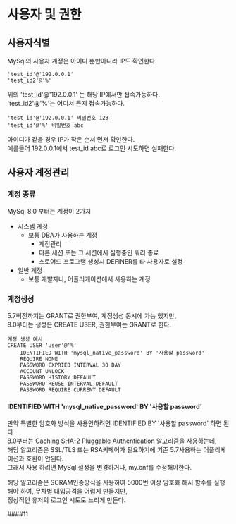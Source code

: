 # 사용자 및 권한

## 사용자식별
MySql의 사용자 계정은 아이디 뿐만아니라 IP도 확인한다
~~~
'test_id'@'192.0.0.1'
'test_id2'@'%'
~~~
위의 'test_id'@'192.0.0.1' 는 해당 IP에서만 접속가능하다.  
'test_id2'@'%'는 어디서 든지 접속가능하다.

~~~
'test_id'@'192.0.0.1' 비밀번호 123
'test_id'@'%' 비밀번호 abc
~~~
아이디가 같을 경우 IP가 작은 순서 먼저 확인한다.   
예를들어 192.0.0.1에서 test_id abc로 로그인 시도하면 실패한다.

## 사용자 계정관리
### 계정 종류
MySql 8.0 부터는 계정이 2가지
- 시스템 계정
  - 보통 DBA가 사용하는 계정
    - 계정관리
    - 다른 세션 또는 그 세션에서 실행중인 쿼리 종료
    - 스토어드 프로그램 생성시 DEFINER를 타 사용자로 설정
- 일반 계정
  - 보통 개발자나, 어플리케이션에서 사용하는 계정
  
### 계정생성
5.7버전까지는 GRANT로 권한부여, 계정생성 동시에 가능 했지만,  
8.0부터는 생성은 CREATE USER, 권한부여는 GRANT로 한다.

~~~
계정 생성 예시
CREATE USER 'user'@'%'
    IDENTIFIED WITH 'mysql_native_password' BY '사용할 password'
    REQUIRE NONE
    PASSWORD EXPRIED INTERVAL 30 DAY
    ACCOUNT UNLOCK
    PASSWORD HISTORY DEFAULT
    PASSWORD REUSE INTERVAL DEFAULT
    PASSWORD REQUIRE CURRENT DEFAULT
~~~
 
#### IDENTIFIED WITH 'mysql_native_password' BY '사용할 password'  
만약 특별한 암호화 방식을 사용안하려면 IDENTIFIED BY '사용할 password' 하면 된다    
8.0부터는 Caching SHA-2 Pluggable Authentication 알고리즘을 사용하는데,  
해당 알고리즘은 SSL/TLS 또는 RSA키페어가 필요하기에 기존 5.7사용하는 어플리케이션과 호환이 안된다.       
그래서 사용 하려면 MySql 설정을 변경하거나, my.cnf를 수정해야한다.     

해당 알고리즘은 SCRAM인증방식을 사용하여
5000번 이상 암호화 해시 함수를 실행해야 하여, 무차별 대입공격을 어렵게 만들지만,   
정상적인 유저의 로그인 시도도 느리게 만든다.   

####11
